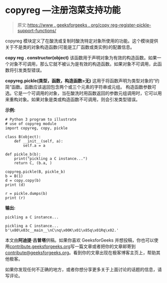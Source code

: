 # copyreg —注册泡菜支持功能

> 原文:[https://www . geeksforgeeks . org/copy reg-register-pickle-support-functions/](https://www.geeksforgeeks.org/copyreg-register-pickle-support-functions/)

copyreg 模块定义了在酸洗或复制时酸洗特定对象所使用的功能。这个模块提供关于不是类的对象构造函数(可能是工厂函数或类实例)的配置信息。

**copy reg . constructor(object)**
该函数用于声明对象为有效的构造函数。如果一个对象不可调用，那么它就不被认为是有效的构造函数。如果对象不可调用，此函数将引发类型错误。

**copyreg.pickle(类型，函数，构造函数=无)**
这用于将函数声明为类型对象的“约简”函数。函数应该返回包含两个或三个元素的字符串或元组。
构造函数参数可选。它是一个可调用的对象，当在酸洗时用函数返回的参数元组调用时，它可以用来重构对象。如果对象是类或构造函数不可调用，则会引发类型错误。

**示例:**

```
# Python 3 program to illustrate 
# use of copyreg module 
import copyreg, copy, pickle 

class B(object): 
    def __init__(self, a): 
        self.a = a 

def pickle_b(b): 
    print("pickling a C instance...") 
    return C, (b.a, ) 

copyreg.pickle(B, pickle_b) 
b = B(1) 
d = copy.copy(b) 
print (d) 

r = pickle.dumps(b) 
print (r) 
```

**输出:**

```
pickling a C instance...

pickling a C instance...
b'\x80\x03c__main__\nC\nq\x00K\x01\x85q\x01Rq\x02.'

```

本文由**阿迪提·古普塔**供稿。如果你喜欢 GeeksforGeeks 并想投稿，你也可以使用[contribute.geeksforgeeks.org](http://contribute.geeksforgeeks.org)写一篇文章或者把你的文章邮寄到 contribute@geeksforgeeks.org。看到你的文章出现在极客博客主页上，帮助其他极客。

如果你发现任何不正确的地方，或者你想分享更多关于上面讨论的话题的信息，请写评论。